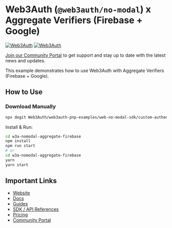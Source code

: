 # Web3Auth (`@web3auth/no-modal`) x Aggregate Verifiers (Firebase + Google)

[![Web3Auth](https://img.shields.io/badge/Web3Auth-SDK-blue)](https://web3auth.io/docs/sdk/pnp/web/no-modal)
[![Web3Auth](https://img.shields.io/badge/Web3Auth-Community-cyan)](https://community.web3auth.io)

[Join our Community Portal](https://community.web3auth.io/) to get support and stay up to date with the latest news and updates.

This example demonstrates how to use Web3Auth with Aggregate Verifiers (Firebase + Google).

## How to Use

### Download Manually

```bash
npx degit Web3Auth/web3auth-pnp-examples/web-no-modal-sdk/custom-authentication/aggregate-verifiers/firebase-google-aggregate-react-no-modal-example w3a-nomodal-aggregate-firebase
```

Install & Run:

```bash
cd w3a-nomodal-aggregate-firebase
npm install
npm run start
# or
cd w3a-nomodal-aggregate-firebase
yarn
yarn start
```

## Important Links

- [Website](https://web3auth.io)
- [Docs](https://web3auth.io/docs)
- [Guides](https://web3auth.io/docs/content-hub?type=guides)
- [SDK / API References](https://web3auth.io/docs/sdk)
- [Pricing](https://web3auth.io/pricing.html)
- [Community Portal](https://community.web3auth.io)
